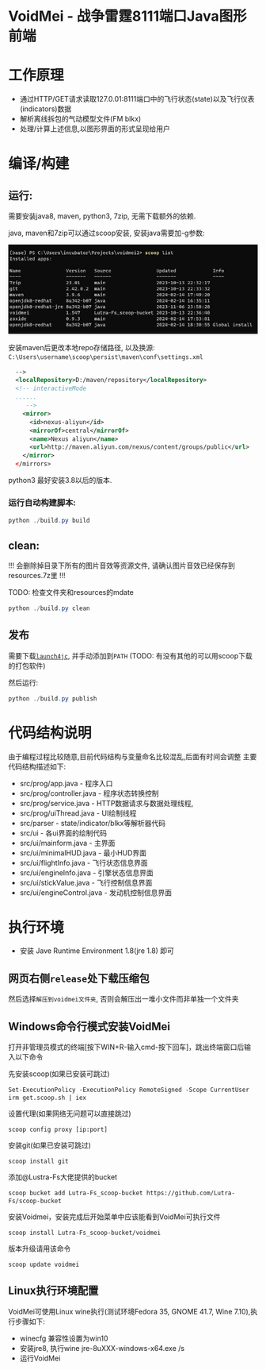 # VoidMei - 战争雷霆8111端口Java图形前端

# 工作原理
- 通过HTTP/GET请求读取127.0.01:8111端口中的飞行状态(state)以及飞行仪表(indicators)数据
- 解析离线拆包的气动模型文件(FM blkx)
- 处理/计算上述信息,以图形界面的形式呈现给用户

# 编译/构建

## 运行:
需要安装java8, maven, python3, 7zip, 无需下载额外的依赖.

java, maven和7zip可以通过scoop安装, 安装java需要加-g参数:

![alt text](image.png)

安装maven后更改本地repo存储路径, 以及换源:
`C:\Users\username\scoop\persist\maven\conf\settings.xml`
``` xml
  -->
  <localRepository>D:/maven/repository</localRepository>
  <!-- interactiveMode
  ......
     -->
    <mirror>
      <id>nexus-aliyun</id>
      <mirrorOf>central</mirrorOf>
      <name>Nexus aliyun</name>
      <url>http://maven.aliyun.com/nexus/content/groups/public</url>
    </mirror>
  </mirrors>
```

python3 最好安装3.8以后的版本.

### 运行自动构建脚本:
``` powershell
python ./build.py build

```

## clean:
!!! 会删除掉目录下所有的图片音效等资源文件, 请确认图片音效已经保存到resources.7z里 !!!

TODO: 检查文件夹和resources的mdate

``` powershell
python ./build.py clean

```

## 发布
需要下载[`launch4jc`](https://sourceforge.net/projects/launch4j/files/launch4j-3/3.50/), 并手动添加到`PATH` (TODO: 有没有其他的可以用scoop下载的打包软件)

然后运行:

``` powershell
python ./build.py publish
```

# 代码结构说明
由于编程过程比较随意,目前代码结构与变量命名比较混乱,后面有时间会调整
主要代码结构描述如下:
- src/prog/app.java - 程序入口
- src/prog/controller.java - 程序状态转换控制
- src/prog/service.java - HTTP数据请求与数据处理线程,
- src/prog/uiThread.java - UI绘制线程
- src/parser - state/indicator/blkx等解析器代码
- src/ui - 各ui界面的绘制代码
- src/ui/mainform.java - 主界面
- src/ui/minimalHUD.java - 最小HUD界面
- src/ui/flightInfo.java - 飞行状态信息界面
- src/ui/engineInfo.java - 引擎状态信息界面
- src/ui/stickValue.java - 飞行控制信息界面
- src/ui/engineControl.java - 发动机控制信息界面

# 执行环境
- 安装 Jave Runtime Environment 1.8(jre 1.8) 即可

## 网页右侧`release`处下载压缩包
然后选择`解压到voidmei文件夹`, 否则会解压出一堆小文件而非单独一个文件夹

## Windows命令行模式安装VoidMei
打开非管理员模式的终端[按下WIN+R-输入cmd-按下回车]，跳出终端窗口后输入以下命令

先安装scoop(如果已安装可跳过)
```
Set-ExecutionPolicy -ExecutionPolicy RemoteSigned -Scope CurrentUser
irm get.scoop.sh | iex
```

设置代理(如果网络无问题可以直接跳过)
```
scoop config proxy [ip:port]
```

安装git(如果已安装可跳过)
```
scoop install git
```

添加@Lustra-Fs大佬提供的bucket
```
scoop bucket add Lutra-Fs_scoop-bucket https://github.com/Lutra-Fs/scoop-bucket
```

安装Voidmei，安装完成后开始菜单中应该能看到VoidMei可执行文件
```
scoop install Lutra-Fs_scoop-bucket/voidmei
```

版本升级请用该命令
```
scoop update voidmei
```

## Linux执行环境配置 
VoidMei可使用Linux wine执行(测试环境Fedora 35, GNOME 41.7, Wine 7.10),执行步骤如下: 
- winecfg 兼容性设置为win10 
- 安装jre8, 执行wine jre-8uXXX-windows-x64.exe /s
- 运行VoidMei
